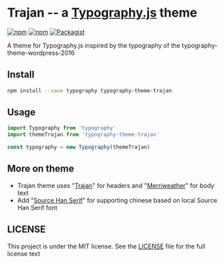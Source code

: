 # Trajan -- a [Typography.js](https://github.com/kyleamathews/typography.js) theme
[![npm](https://img.shields.io/npm/v/typography-theme-trajan.svg)](https://www.npmjs.com/package/typography-theme-trajan)    [![npm](https://img.shields.io/npm/dt/typography-theme-trajan.svg)](https://www.npmjs.com/package/typography-theme-trajan)    [![Packagist](https://img.shields.io/packagist/l/doctrine/orm.svg)]()

A theme for Typography.js inspired by the typography of the typography-theme-wordpress-2016
## Install
```bash
npm install --save typography typography-theme-trajan
```
## Usage
```javascript
import Typography from 'typography'
import themeTrajan from 'typography-theme-trajan'

const typography = new Typography(themeTrajan)
```
## More on theme
+ Trajan theme uses "[Trajan](https://typekit.com/fonts/trajan)" for headers and "[Merriweather](https://typekit.com/fonts/merriweather)" for body text
+ Add "[Source Han Serif](https://source.typekit.com/source-han-serif/)" for supporting chinese based on local Source Han Serif font
## LICENSE
This project is under the MIT license. See the [LICENSE](./LISENCE) file for the full license text
